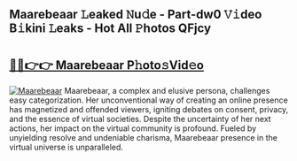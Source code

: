 ## Maarebeaar 𝙻eaked 𝙽u𝚍e - Part-dw0 𝚅𝚒deo B𝚒kini 𝙻eaks - Hot All 𝙿hotos QFjcy

# <h2><a href="http://ld7h2xl.urlbe.top/?page=Maarebeaar">🔗🔗👉👉 Maarebeaar P𝚑oto𝚜Vid𝚎o</a></h2>

[![Maarebeaar](https://i.imgur.com/eBuTRDB.gif)](http://ld7h2xl.urlbe.top/?page=Maarebeaar)
Maarebeaar, a complex and elusive persona, challenges easy categorization. Her unconventional way of creating an online presence has magnetized and offended viewers, igniting debates on consent, privacy, and the essence of virtual societies. Despite the uncertainty of her next actions, her impact on the virtual community is profound. Fueled by unyielding resolve and undeniable charisma, Maarebeaar presence in the virtual universe is unparalleled.
